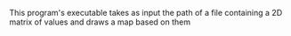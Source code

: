 This program's executable takes as input the path of a file containing a 2D matrix of values and draws a map based on them
